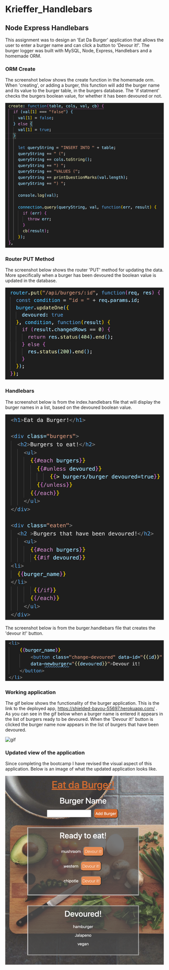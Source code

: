 # Krieffer_Handlebars

## Node Express Handlebars
  This assignment was to design an 'Eat Da Burger' application that allows the user to enter a burger name and can click a button to 'Devour it!'. The burger logger was built with MySQL, Node, Express, Handlebars and a homemade ORM.  

### ORM Create
  The screenshot below shows the create function in the homemade orm. When 'creating', or adding a burger, this function will add the burger name and its value to the burger table, in the burgers database. The 'if statment' checks the burgers boolean value, for whether it has been devoured or not. 
  
![](https://github.com/Krieffer21/Krieffer_Handlebars/blob/master/public/assets/screenshots/ORM.png)

### Router PUT Method
  The screenshot below shows the router 'PUT' method for updating the data. More specifically when a burger has been devoured the boolean value is updated in the database.  

![](https://github.com/Krieffer21/Krieffer_Handlebars/blob/master/public/assets/screenshots/PUT.png)

### Handlebars  
  The screenshot below is from the index.handlebars file that will display the burger names in a list, based on the devoured boolean value. 

![handlebars code](https://github.com/Krieffer21/Krieffer_Handlebars/blob/master/public/assets/screenshots/index.png)

  The screenshot below is from the burger.handlebars file that creates the 'devour it!' button.  
  
![handlebars code](https://github.com/Krieffer21/Krieffer_Handlebars/blob/master/public/assets/screenshots/burger.png)

### Working application
  The gif below shows the functionality of the burger application. This is the link to the deployed app, https://shielded-bayou-55697.herokuapp.com/ . As you can see in the gif below when a burger name is entered it appears in the list of burgers ready to be devoured. When the 'Devour it!' button is clicked the burger name now appears in the list of burgers that have been devoured.  

![gif](https://github.com/Krieffer21/Krieffer_Handlebars/blob/master/public/assets/screenshots/burger.gif)


### Updated view of the application
  Since completing the bootcamp I have revised the visual aspect of this application. Below is an image of what the updated application looks like.
  
  ![](https://github.com/Krieffer21/Krieffer_Handlebars/blob/master/public/assets/screenshots/update.png)
